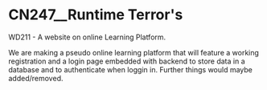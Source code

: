 # CN247__Runtime Terror's
 WD211 - A website on online Learning Platform.

We are making a pseudo online learning platform that will feature a working registration and a login page embedded with backend to store data in a database and to authenticate when loggin in. Further things would maybe added/removed.

